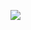 [![](https://img.shields.io/badge/实验楼-楼+机器学习实战-yellowgreen.svg?longCache=true&style=for-the-badge)](https://www.shiyanlou.com/louplus/ml)
